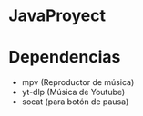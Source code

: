 # JavaProyect

# Dependencias
- mpv (Reproductor de música)
- yt-dlp (Música de Youtube)
- socat (para botón de pausa)
